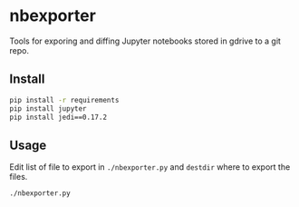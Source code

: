 # nbexporter
Tools for exporing and diffing Jupyter notebooks stored in gdrive to a git repo.



## Install

```bash
pip install -r requirements
pip install jupyter
pip install jedi==0.17.2
```

## Usage

Edit list of file to export in `./nbexporter.py` and `destdir` where to export the files.

```bash
./nbexporter.py
```
